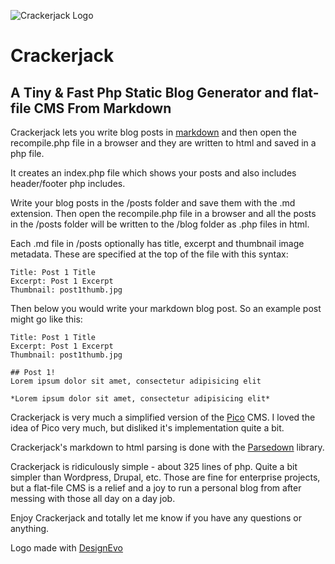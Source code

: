 ![Crackerjack Logo](https://i.imgur.com/VtKOrqS.png)

# Crackerjack

## A Tiny & Fast Php Static Blog Generator and flat-file CMS From Markdown

Crackerjack lets you write blog posts in [markdown](https://en.wikipedia.org/wiki/Markdown) and then open the recompile.php file in a browser and they are written to html and saved in a php file.

It creates an index.php file which shows your posts and also includes header/footer php includes.

Write your blog posts in the /posts folder and save them with the .md extension.  Then open the recompile.php file in a browser and all the posts in the /posts folder will be written to the /blog folder as .php files in html.

Each .md file in /posts optionally has title, excerpt and thumbnail image metadata.  These are specified at the top of the file with this syntax:

```
Title: Post 1 Title
Excerpt: Post 1 Excerpt
Thumbnail: post1thumb.jpg

```
Then below you would write your markdown blog post.  So an example post might go like this:

```
Title: Post 1 Title
Excerpt: Post 1 Excerpt
Thumbnail: post1thumb.jpg

## Post 1!
Lorem ipsum dolor sit amet, consectetur adipisicing elit

*Lorem ipsum dolor sit amet, consectetur adipisicing elit*
```

Crackerjack is very much a simplified version of the [Pico](http://picocms.org/) CMS.  I loved the idea of Pico very much, but disliked it's implementation quite a bit.  

Crackerjack's markdown to html parsing is done with the [Parsedown](https://parsedown.org/) library.

Crackerjack is ridiculously simple - about 325 lines of php. Quite a bit simpler than Wordpress, Drupal, etc.  Those are fine for enterprise projects, but a flat-file CMS is a relief and a joy to run a personal blog from after messing with those all day on a day job.

Enjoy Crackerjack and totally let me know if you have any questions or anything.

Logo made with <a href="https://www.designevo.com/en/" title="Free Online Logo Maker">DesignEvo</a>
